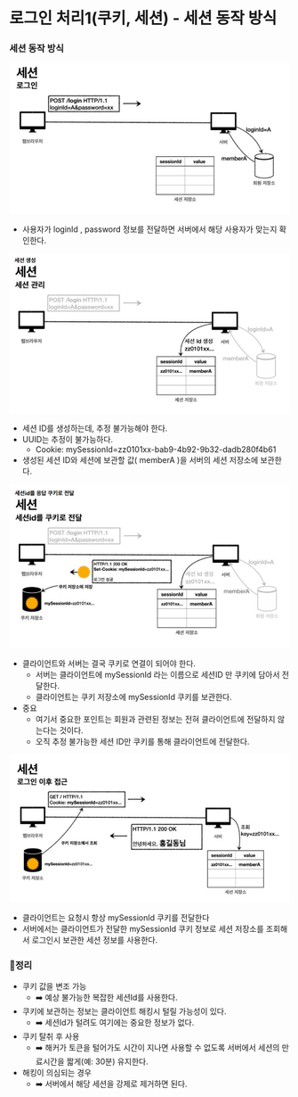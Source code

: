 
# 로그인 처리1(쿠키, 세션) - 세션 동작 방식

### 세션 동작 방식 

![1.JPG](Image%2F1.JPG)

- 사용자가 loginId , password 정보를 전달하면 서버에서 해당 사용자가 맞는지 확인한다.

![2.JPG](Image%2F2.JPG)

- 세션 ID를 생성하는데, 추정 불가능해야 한다.
- UUID는 추정이 불가능하다.
  - Cookie: mySessionId=zz0101xx-bab9-4b92-9b32-dadb280f4b61
- 생성된 세션 ID와 세션에 보관할 값( memberA )을 서버의 세션 저장소에 보관한다.

![3.JPG](Image%2F3.JPG)

- 클라이언트와 서버는 결국 쿠키로 연결이 되어야 한다.
  - 서버는 클라이언트에 mySessionId 라는 이름으로 세션ID 만 쿠키에 담아서 전달한다.
  - 클라이언트는 쿠키 저장소에 mySessionId 쿠키를 보관한다.
- 중요
  - 여기서 중요한 포인트는 회원과 관련된 정보는 전혀 클라이언트에 전달하지 않는다는 것이다.
  - 오직 추정 불가능한 세션 ID만 쿠키를 통해 클라이언트에 전달한다.

![4.JPG](Image%2F4.JPG)

- 클라이언트는 요청시 항상 mySessionId 쿠키를 전달한다
- 서버에서는 클라이언트가 전달한 mySessionId 쿠키 정보로 세션 저장소를 조회해서 로그인시 보관한 세션 
  정보를 사용한다.

### 💯정리

- 쿠키 값을 변조 가능 
  - ➡️ 예상 불가능한 복잡한 세션Id를 사용한다.
- 쿠키에 보관하는 정보는 클라이언트 해킹시 털릴 가능성이 있다. 
  - ➡️ 세션Id가 털려도 여기에는 중요한 정보가 없다.
- 쿠키 탈취 후 사용
  - ➡️ 해커가 토큰을 털어가도 시간이 지나면 사용할 수 없도록 서버에서 세션의 만료시간을 짧게(예: 30분) 유지한다.
- 해킹이 의심되는 경우
  - ➡️ 서버에서 해당 세션을 강제로 제거하면 된다.






